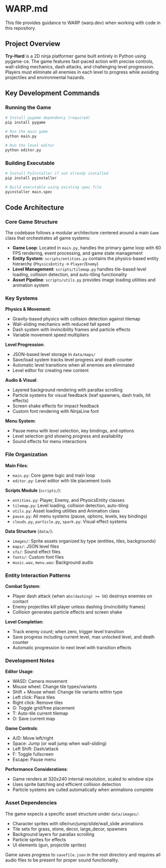 # WARP.md

This file provides guidance to WARP (warp.dev) when working with code in this repository.

## Project Overview

**Try-Hard** is a 2D ninja platformer game built entirely in Python using pygame-ce. The game features fast-paced action with precise controls, wall-sliding mechanics, dash attacks, and challenging level progression. Players must eliminate all enemies in each level to progress while avoiding projectiles and environmental hazards.

## Key Development Commands

### Running the Game
```bash
# Install pygame dependency (required)
pip install pygame

# Run the main game
python main.py

# Run the level editor
python editor.py
```

### Building Executable
```bash
# Install PyInstaller if not already installed
pip install pyinstaller

# Build executable using existing spec file
pyinstaller main.spec
```

## Code Architecture

### Core Game Structure
The codebase follows a modular architecture centered around a main `Game` class that orchestrates all game systems:

- **Game Loop**: Located in `main.py`, handles the primary game loop with 60 FPS rendering, event processing, and game state management
- **Entity System**: `scripts/entities.py` contains the physics-based entity hierarchy (`PhysicsEntity` → `Player`/`Enemy`)
- **Level Management**: `scripts/tilemap.py` handles tile-based level loading, collision detection, and auto-tiling functionality
- **Asset Pipeline**: `scripts/utils.py` provides image loading utilities and animation system

### Key Systems

**Physics & Movement**:
- Gravity-based physics with collision detection against tilemap
- Wall-sliding mechanics with reduced fall speed
- Dash system with invincibility frames and particle effects
- Variable movement speed multipliers

**Level Progression**:
- JSON-based level storage in `data/maps/`
- Save/load system tracks level progress and death counter
- Automatic level transitions when all enemies are eliminated
- Level editor for creating new content

**Audio & Visual**:
- Layered background rendering with parallax scrolling
- Particle systems for visual feedback (leaf spawners, dash trails, hit effects)
- Screen shake effects for impact feedback
- Custom font rendering with NinjaLine font

**Menu System**:
- Pause menu with level selection, key bindings, and options
- Level selection grid showing progress and availability
- Sound effects for menu interactions

### File Organization

**Main Files**:
- `main.py`: Core game logic and main loop
- `editor.py`: Level editor with tile placement tools

**Scripts Module** (`scripts/`):
- `entities.py`: Player, Enemy, and PhysicsEntity classes
- `tilemap.py`: Level loading, collision detection, auto-tiling
- `utils.py`: Asset loading utilities and Animation class
- `pause.py`: All menu systems (pause, options, levels, key bindings)
- `clouds.py`, `particle.py`, `spark.py`: Visual effect systems

**Data Structure** (`data/`):
- `images/`: Sprite assets organized by type (entities, tiles, backgrounds)
- `maps/`: JSON level files
- `sfx/`: Sound effect files
- `fonts/`: Custom font files
- `music.wav`, `menu.wav`: Background audio

### Entity Interaction Patterns

**Combat System**:
- Player dash attack (when `abs(dashing) >= 50`) destroys enemies on contact
- Enemy projectiles kill player unless dashing (invincibility frames)
- Collision generates particle effects and screen shake

**Level Completion**:
- Track enemy count; when zero, trigger level transition
- Save progress including current level, max unlocked level, and death counter
- Automatic progression to next level with transition effects

### Development Notes

**Editor Usage**:
- WASD: Camera movement
- Mouse wheel: Change tile types/variants
- Shift + Mouse wheel: Change tile variants within type
- Left click: Place tiles
- Right click: Remove tiles
- G: Toggle grid/free placement
- T: Auto-tile current tilemap
- O: Save current map

**Game Controls**:
- A/D: Move left/right
- Space: Jump (or wall jump when wall-sliding)
- Left Shift: Dash/attack
- F: Toggle fullscreen
- Escape: Pause menu

**Performance Considerations**:
- Game renders at 320x240 internal resolution, scaled to window size
- Uses sprite batching and efficient collision detection
- Particle systems are culled automatically when animations complete

### Asset Dependencies

The game expects a specific asset structure under `data/images/`:
- Character sprites with idle/run/jump/slide/wall_slide animations
- Tile sets for grass, stone, decor, large_decor, spawners
- Background layers for parallax scrolling
- Particle sprites for effects
- UI elements (gun, projectile sprites)

Game saves progress to `savefile.json` in the root directory and requires all audio files to be present for proper sound functionality.
